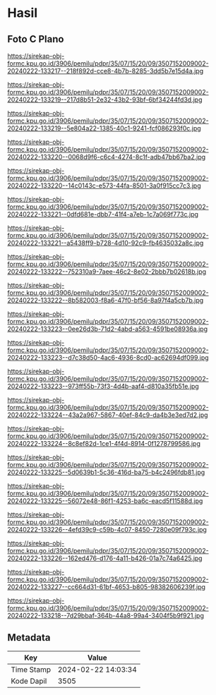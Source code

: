 # Hasil

## Foto C Plano

https://sirekap-obj-formc.kpu.go.id/3906/pemilu/pdpr/35/07/15/20/09/3507152009002-20240222-133217--218f892d-cce8-4b7b-8285-3dd5b7e15d4a.jpg

https://sirekap-obj-formc.kpu.go.id/3906/pemilu/pdpr/35/07/15/20/09/3507152009002-20240222-133219--217d8b51-2e32-43b2-93bf-6bf34244fd3d.jpg

https://sirekap-obj-formc.kpu.go.id/3906/pemilu/pdpr/35/07/15/20/09/3507152009002-20240222-133219--5e804a22-1385-40c1-9241-fcf086293f0c.jpg

https://sirekap-obj-formc.kpu.go.id/3906/pemilu/pdpr/35/07/15/20/09/3507152009002-20240222-133220--0068d9f6-c6c4-4274-8c1f-adb47bb67ba2.jpg

https://sirekap-obj-formc.kpu.go.id/3906/pemilu/pdpr/35/07/15/20/09/3507152009002-20240222-133220--14c0143c-e573-44fa-8501-3a0f915cc7c3.jpg

https://sirekap-obj-formc.kpu.go.id/3906/pemilu/pdpr/35/07/15/20/09/3507152009002-20240222-133221--0dfd681e-dbb7-41f4-a7eb-1c7a069f773c.jpg

https://sirekap-obj-formc.kpu.go.id/3906/pemilu/pdpr/35/07/15/20/09/3507152009002-20240222-133221--a5438ff9-b728-4d10-92c9-fb4635032a8c.jpg

https://sirekap-obj-formc.kpu.go.id/3906/pemilu/pdpr/35/07/15/20/09/3507152009002-20240222-133222--752310a9-7aee-46c2-8e02-2bbb7b02618b.jpg

https://sirekap-obj-formc.kpu.go.id/3906/pemilu/pdpr/35/07/15/20/09/3507152009002-20240222-133222--8b582003-f8a6-47f0-bf56-8a97f4a5cb7b.jpg

https://sirekap-obj-formc.kpu.go.id/3906/pemilu/pdpr/35/07/15/20/09/3507152009002-20240222-133223--0ee26d3b-71d2-4abd-a563-4591be08936a.jpg

https://sirekap-obj-formc.kpu.go.id/3906/pemilu/pdpr/35/07/15/20/09/3507152009002-20240222-133223--d7c38d50-4ac6-4936-8cd0-ac62694df099.jpg

https://sirekap-obj-formc.kpu.go.id/3906/pemilu/pdpr/35/07/15/20/09/3507152009002-20240222-133223--973ff55b-73f3-4d4b-aaf4-d810a35fb51e.jpg

https://sirekap-obj-formc.kpu.go.id/3906/pemilu/pdpr/35/07/15/20/09/3507152009002-20240222-133224--43a2a967-5867-40ef-84c9-da4b3e3ed7d2.jpg

https://sirekap-obj-formc.kpu.go.id/3906/pemilu/pdpr/35/07/15/20/09/3507152009002-20240222-133224--8c8ef82d-1ce1-4f4d-8914-0f1278799586.jpg

https://sirekap-obj-formc.kpu.go.id/3906/pemilu/pdpr/35/07/15/20/09/3507152009002-20240222-133225--5d0639b1-5c36-416d-ba75-b4c2496fdb81.jpg

https://sirekap-obj-formc.kpu.go.id/3906/pemilu/pdpr/35/07/15/20/09/3507152009002-20240222-133225--56072e48-86f1-4253-ba6c-eacd5f11588d.jpg

https://sirekap-obj-formc.kpu.go.id/3906/pemilu/pdpr/35/07/15/20/09/3507152009002-20240222-133226--4efd39c9-c59b-4c07-8450-7280e09f793c.jpg

https://sirekap-obj-formc.kpu.go.id/3906/pemilu/pdpr/35/07/15/20/09/3507152009002-20240222-133226--162ed476-d176-4a11-b426-01a7c74a6425.jpg

https://sirekap-obj-formc.kpu.go.id/3906/pemilu/pdpr/35/07/15/20/09/3507152009002-20240222-133227--cc664d31-61bf-4653-b805-98382606239f.jpg

https://sirekap-obj-formc.kpu.go.id/3906/pemilu/pdpr/35/07/15/20/09/3507152009002-20240222-133218--7d29bbaf-364b-44a8-99a4-3404f5b9f921.jpg


## Metadata

| Key        | Value               |
| ---------- | ------------------- |
| Time Stamp | 2024-02-22 14:03:34 |
| Kode Dapil | 3505                |




